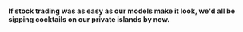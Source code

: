 #### If stock trading was as easy as our models make it look, we'd all be sipping cocktails on our private islands by now.
